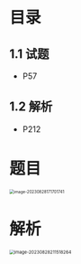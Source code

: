 # 目录



## 1.1 试题

* P57



## 1.2 解析

* P212



# 题目

<img src="https://cvp.oss-cn-shanghai.aliyuncs.com/picgo/202308281717800.png" alt="image-20230828171701741" style="zoom:50%;" />



# 解析

<img src="https://cvp.oss-cn-shanghai.aliyuncs.com/picgo/202308282115401.png" alt="image-20230828211518264" style="zoom:55%;" />

